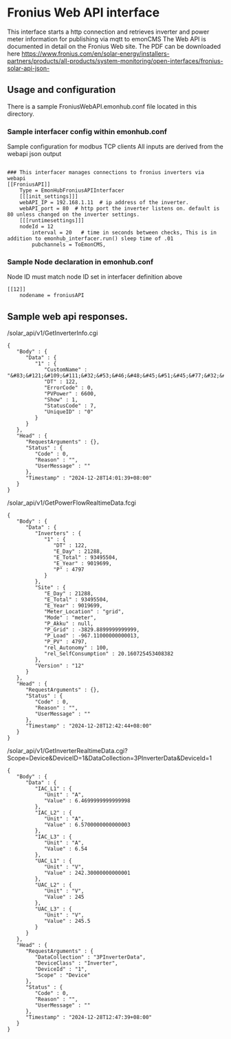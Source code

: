 # Fronius Web API interface

This interface starts a http connection and retrieves inverter and power meter information for publishing via mqtt to emonCMS
The Web API is documented in detail on the Fronius Web site. The PDF can be downloaded here https://www.fronius.com/en/solar-energy/installers-partners/products/all-products/system-monitoring/open-interfaces/fronius-solar-api-json-

## Usage and configuration

There is a sample FroniusWebAPI.emonhub.conf file located in this directory.

### Sample interfacer config within emonhub.conf

Sample configuration for modbus TCP clients
All inputs are derived from the webapi json output

```

### This interfacer manages connections to fronius inverters via webapi
[[FroniusAPI]]
    Type = EmonHubFroniusAPIInterfacer
    [[[init_settings]]]
	webAPI_IP = 192.168.1.11  # ip address of the inverter.
	webAPI_port = 80  # http port the inverter listens on. default is 80 unless changed on the inverter settings.
    [[[runtimesettings]]]
	nodeId = 12
        interval = 20   # time in seconds between checks, This is in addition to emonhub_interfacer.run() sleep time of .01
        pubchannels = ToEmonCMS,

```

### Sample Node declaration in emonhub.conf
Node ID must match node ID set in interfacer definition above

```
[[12]]
    nodename = froniusAPI
```
## Sample web api responses.

/solar_api/v1/GetInverterInfo.cgi
```
{
   "Body" : {
      "Data" : {
         "1" : {
            "CustomName" : "&#83;&#121;&#109;&#111;&#32;&#53;&#46;&#48;&#45;&#51;&#45;&#77;&#32;&#40;&#49;&#41;",
            "DT" : 122,
            "ErrorCode" : 0,
            "PVPower" : 6600,
            "Show" : 1,
            "StatusCode" : 7,
            "UniqueID" : "0"
         }
      }
   },
   "Head" : {
      "RequestArguments" : {},
      "Status" : {
         "Code" : 0,
         "Reason" : "",
         "UserMessage" : ""
      },
      "Timestamp" : "2024-12-28T14:01:39+08:00"
   }
}
```
/solar_api/v1/GetPowerFlowRealtimeData.fcgi

```
{
   "Body" : {
      "Data" : {
         "Inverters" : {
            "1" : {
               "DT" : 122,
               "E_Day" : 21288,
               "E_Total" : 93495504,
               "E_Year" : 9019699,
               "P" : 4797
            }
         },
         "Site" : {
            "E_Day" : 21288,
            "E_Total" : 93495504,
            "E_Year" : 9019699,
            "Meter_Location" : "grid",
            "Mode" : "meter",
            "P_Akku" : null,
            "P_Grid" : -3829.8899999999999,
            "P_Load" : -967.11000000000013,
            "P_PV" : 4797,
            "rel_Autonomy" : 100,
            "rel_SelfConsumption" : 20.160725453408382
         },
         "Version" : "12"
      }
   },
   "Head" : {
      "RequestArguments" : {},
      "Status" : {
         "Code" : 0,
         "Reason" : "",
         "UserMessage" : ""
      },
      "Timestamp" : "2024-12-28T12:42:44+08:00"
   }
}
```

/solar_api/v1/GetInverterRealtimeData.cgi?Scope=Device&DeviceID=1&DataCollection=3PInverterData&DeviceId=1
```
{
   "Body" : {
      "Data" : {
         "IAC_L1" : {
            "Unit" : "A",
            "Value" : 6.4699999999999998
         },
         "IAC_L2" : {
            "Unit" : "A",
            "Value" : 6.5700000000000003
         },
         "IAC_L3" : {
            "Unit" : "A",
            "Value" : 6.54
         },
         "UAC_L1" : {
            "Unit" : "V",
            "Value" : 242.30000000000001
         },
         "UAC_L2" : {
            "Unit" : "V",
            "Value" : 245
         },
         "UAC_L3" : {
            "Unit" : "V",
            "Value" : 245.5
         }
      }
   },
   "Head" : {
      "RequestArguments" : {
         "DataCollection" : "3PInverterData",
         "DeviceClass" : "Inverter",
         "DeviceId" : "1",
         "Scope" : "Device"
      },
      "Status" : {
         "Code" : 0,
         "Reason" : "",
         "UserMessage" : ""
      },
      "Timestamp" : "2024-12-28T12:47:39+08:00"
   }
}
```
